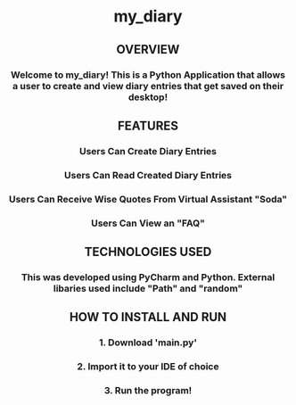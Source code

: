 <div><div align="center">
  
<h1> my_diary </h1>

<h2> OVERVIEW </h2>

<h3> Welcome to my_diary! This is a Python Application that allows a user to create and view diary entries that get saved on their desktop! </h3>
<h2> FEATURES </h2>
<h3> Users Can Create Diary Entries </h3>
<h3> Users Can Read Created Diary Entries </h3>
<h3> Users Can Receive Wise Quotes From Virtual Assistant "Soda" </h3>
<h3> Users Can View an "FAQ" </h3>

<h2> TECHNOLOGIES USED </h2>
<h3>This was developed using PyCharm and Python. External libaries used include "Path" and "random" </h3>

<h2>HOW TO INSTALL AND RUN </h2>

<h3> 1. Download 'main.py' </h3>
<h3> 2. Import it to your IDE of choice </h3>
<h3> 3. Run the program! </h3>

</div>

